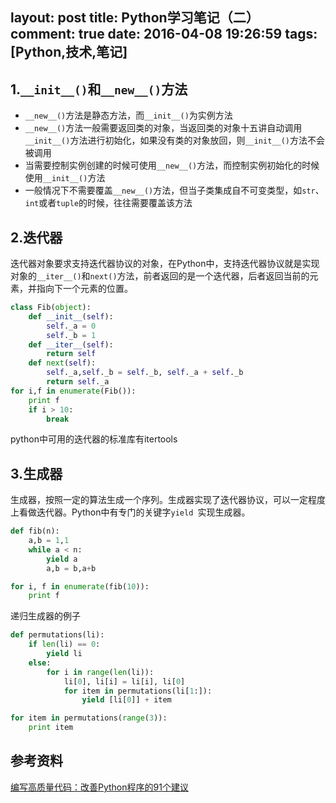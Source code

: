 layout: post
title: Python学习笔记（二）
comment: true
date: 2016-04-08 19:26:59
tags: [Python,技术,笔记] 
---
## 1.`__init__()`和`__new__()`方法
- `__new__()`方法是静态方法，而`__init__()`为实例方法
- `__new__()`方法一般需要返回类的对象，当返回类的对象十五讲自动调用`__init__()`方法进行初始化，如果没有类的对象放回，则`__init__()`方法不会被调用
- 当需要控制实例创建的时候可使用`__new__()`方法，而控制实例初始化的时候使用`__init__()`方法
- 一般情况下不需要覆盖`__new__()`方法，但当子类集成自不可变类型，如`str`、`int`或者`tuple`的时候，往往需要覆盖该方法

<!--more-->

## 2.迭代器
迭代器对象要求支持迭代器协议的对象，在Python中，支持迭代器协议就是实现对象的`__iter__()`和`next()`方法，前者返回的是一个迭代器，后者返回当前的元素，并指向下一个元素的位置。
```python
class Fib(object):
	def __init__(self):
		self._a = 0
		self._b = 1
	def __iter__(self):
		return self
	def next(self):
		self._a,self._b = self._b, self._a + self._b
		return self._a
for i,f in enumerate(Fib()):
	print f
	if i > 10:
		break
```
python中可用的迭代器的标准库有itertools

## 3.生成器
生成器，按照一定的算法生成一个序列。生成器实现了迭代器协议，可以一定程度上看做迭代器。Python中有专门的关键字`yield `实现生成器。
```python
def fib(n):
    a,b = 1,1
    while a < n:
        yield a
        a,b = b,a+b

for i, f in enumerate(fib(10)):
    print f
```
递归生成器的例子
```python
def permutations(li):
    if len(li) == 0:
        yield li
    else:
        for i in range(len(li)):
            li[0], li[i] = li[i], li[0]
            for item in permutations(li[1:]):
                yield [li[0]] + item

for item in permutations(range(3)):
    print item
```

## 参考资料
[编写高质量代码：改善Python程序的91个建议](https://book.douban.com/subject/25910544/)